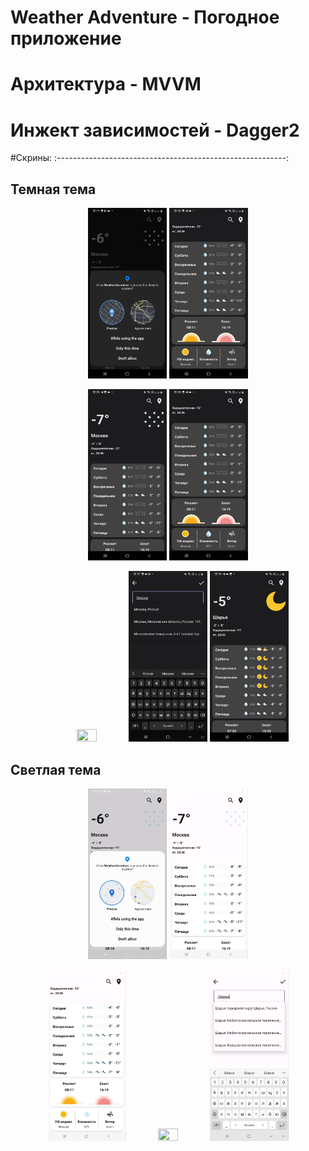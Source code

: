 # Weather Adventure - Погодное приложение

# Архитектура - MVVM

# Инжект зависимостей - Dagger2

#Скрины:
:---------------------------------------------------------:
## **Темная тема**
<p align="center"> 
  <img src="screenshots/geo_dark.jpg" width =25% height= 25%>
  <img src ="screenshots/main_second_dark.jpg" width =25% height= 25%>
  </p>

<p align="center"> 
  <img src ="screenshots/main_dark.jpg" width =25% height= 25%>
  <img src ="screenshots/main_second_dark.jpg" width =25% height= 25%>
  </p>

<p align="center"> 
  <img src ="https://user-images.githubusercontent.com/91745398/216505824-b375421a-8c8f-42fe-9770-3b7140f11d31.jpg" width =25% height= 25%>
  <img src ="screenshots/search_dark.jpg" width =25% height= 25%>
  <img src ="screenshots/sharya_dark.jpg" width =25% height= 25%>
  </p>
  
## **Светлая тема**
<p align="center"> 
  <img src ="screenshots/geo_light.jpg" width =25% height= 25%>
  <img src ="screenshots/main_light.jpg" width =25% height= 25%>
  </p>
  
<p align="center">   
  <img src ="screenshots/main_second_light.jpg" width =25% height= 25%>
  <img src ="https://user-images.githubusercontent.com/91745398/216505784-3bb6b90e-25f9-41e5-b9d6-ae20f3f9e377.jpg" width =25% height= 25%>
  <img src ="screenshots/search_light.jpg" width =25% height= 25%>
  </p>
